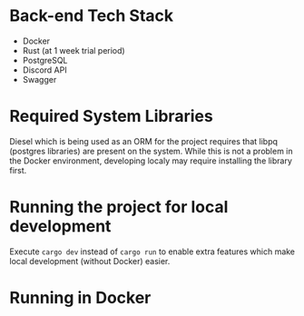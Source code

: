 # Back-end Tech Stack
- Docker
- Rust (at 1 week trial period)
- PostgreSQL
- Discord API
- Swagger

# Required System Libraries
Diesel which is being used as an ORM for the project requires that 
libpq (postgres libraries) are present on the system. While this is not
a problem in the Docker environment, developing localy may require
installing the library first.

# Running the project for local development
Execute `cargo dev` instead of `cargo run` to enable extra features which
make local development (without Docker) easier.

# Running in Docker
